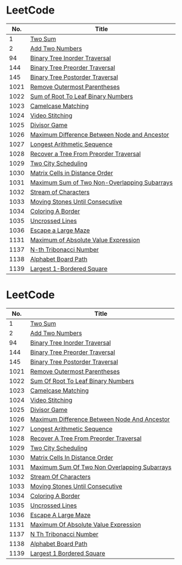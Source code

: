 # LeetCode

|No.|Title|
| - | - |
| 1 | [Two Sum](code/1-two-sum.cpp) |
| 2 | [Add Two Numbers](code/2-add-two-numbers.cpp) |
| 94 | [Binary Tree Inorder Traversal](code/94-binary-tree-inorder-traversal.cpp) |
| 144 | [Binary Tree Preorder Traversal](code/144-binary-tree-preorder-traversal.cpp) |
| 145 | [Binary Tree Postorder Traversal](code/145-binary-tree-postorder-traversal.cpp) |
| 1021 | [Remove Outermost Parentheses](code/1021-remove-outermost-parentheses.cpp)
| 1022 | [Sum of Root To Leaf Binary Numbers](code/1022-sum-of-root-to-leaf-binary-numbers.cpp) |
| 1023 | [Camelcase Matching](code/1023-camelcase-matching.cpp)
| 1024 | [Video Stitching](code/1024-video-stitching.cpp) |
| 1025 | [Divisor Game](code/1025-divisor-game.cpp) |
| 1026 | [Maximum Difference Between Node and Ancestor](code/1026-maximum-difference-between-node-and-ancestor.cpp) |
| 1027 | [Longest Arithmetic Sequence](code/1027-longest-arithmetic-sequence.cpp) |
| 1028 | [Recover a Tree From Preorder Traversal](code/1028-recover-a-tree-from-preorder-traversal.cpp) |
| 1029 | [Two City Scheduling](code/1029-two-city-scheduling.cpp) |
| 1030 | [Matrix Cells in Distance Order](code/1030-matrix-cells-in-distance-order.cpp) |
| 1031 | [Maximum Sum of Two Non-Overlapping Subarrays](code/1031-maximum-sum-of-two-non-overlapping-subarrays.cpp) |
| 1032 | [Stream of Characters](code/1032-stream-of-characters.cpp) |
| 1033 | [Moving Stones Until Consecutive](code/1033-moving-stones-until-consecutive.cpp) |
| 1034 | [Coloring A Border](code/1034-coloring-a-border.cpp) |
| 1035 | [Uncrossed Lines](code/1035-uncrossed-lines.cpp) |
| 1036 | [Escape a Large Maze](code/1036-escape-a-large-maze.cpp) |
| 1131 | [Maximum of Absolute Value Expression](code/1131-maximum-of-absolute-value-expression.cpp) |
| 1137 | [N-th Tribonacci Number](code/1137-n-th-tribonacci-number.cpp) |
| 1138 | [Alphabet Board Path](code/1138-alphabet-board-path.cpp) |
| 1139 | [Largest 1-Bordered Square](code/1139-largest-1-bordered-square.cpp) |
# LeetCode

|No.|Title|
| - | - |
| 1 | [Two Sum ](code/1-two-sum.cpp) |
| 2 | [Add Two Numbers ](code/2-add-two-numbers.cpp) |
| 94 | [Binary Tree Inorder Traversal ](code/94-binary-tree-inorder-traversal.cpp) |
| 144 | [Binary Tree Preorder Traversal ](code/144-binary-tree-preorder-traversal.cpp) |
| 145 | [Binary Tree Postorder Traversal ](code/145-binary-tree-postorder-traversal.cpp) |
| 1021 | [Remove Outermost Parentheses ](code/1021-remove-outermost-parentheses.cpp) |
| 1022 | [Sum Of Root To Leaf Binary Numbers ](code/1022-sum-of-root-to-leaf-binary-numbers.cpp) |
| 1023 | [Camelcase Matching ](code/1023-camelcase-matching.cpp) |
| 1024 | [Video Stitching ](code/1024-video-stitching.cpp) |
| 1025 | [Divisor Game ](code/1025-divisor-game.cpp) |
| 1026 | [Maximum Difference Between Node And Ancestor ](code/1026-maximum-difference-between-node-and-ancestor.cpp) |
| 1027 | [Longest Arithmetic Sequence ](code/1027-longest-arithmetic-sequence.cpp) |
| 1028 | [Recover A Tree From Preorder Traversal ](code/1028-recover-a-tree-from-preorder-traversal.cpp) |
| 1029 | [Two City Scheduling ](code/1029-two-city-scheduling.cpp) |
| 1030 | [Matrix Cells In Distance Order ](code/1030-matrix-cells-in-distance-order.cpp) |
| 1031 | [Maximum Sum Of Two Non Overlapping Subarrays ](code/1031-maximum-sum-of-two-non-overlapping-subarrays.cpp) |
| 1032 | [Stream Of Characters ](code/1032-stream-of-characters.cpp) |
| 1033 | [Moving Stones Until Consecutive ](code/1033-moving-stones-until-consecutive.cpp) |
| 1034 | [Coloring A Border ](code/1034-coloring-a-border.cpp) |
| 1035 | [Uncrossed Lines ](code/1035-uncrossed-lines.cpp) |
| 1036 | [Escape A Large Maze ](code/1036-escape-a-large-maze.cpp) |
| 1131 | [Maximum Of Absolute Value Expression ](code/1131-maximum-of-absolute-value-expression.cpp) |
| 1137 | [N Th Tribonacci Number ](code/1137-n-th-tribonacci-number.cpp) |
| 1138 | [Alphabet Board Path ](code/1138-alphabet-board-path.cpp) |
| 1139 | [Largest 1 Bordered Square ](code/1139-largest-1-bordered-square.cpp) |
